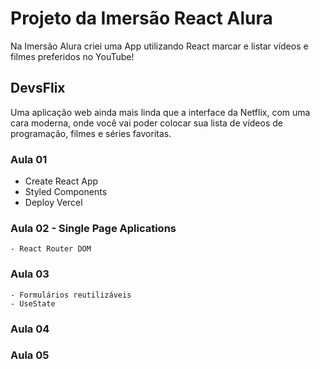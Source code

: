 # Projeto da Imersão React Alura

 Na Imersão Alura criei uma App utilizando React marcar e listar vídeos e filmes preferidos no YouTube!

## DevsFlix

 Uma aplicação web ainda mais linda que a interface da Netflix, com uma cara moderna, onde você vai poder colocar sua lista de vídeos de programação, filmes e séries favoritas.
 
### **Aula 01** 
 - Create React App
 - Styled Components
 - Deploy Vercel
 
### **Aula 02** - Single Page Aplications
	- React Router DOM

### **Aula 03**
	- Formulários reutilizáveis
	- UseState

### **Aula 04**
 
### **Aula 05**